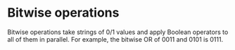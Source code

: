 # Bitwise operations

Bitwise operations take strings of 0/1 values and apply Boolean operators to all of them in parallel. For example, the bitwise OR of 0011 and 0101 is 0111.

